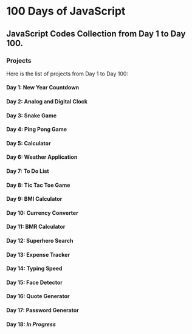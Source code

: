 # 100 Days of JavaScript

## JavaScript Codes Collection from Day 1 to Day 100.

### Projects

Here is the list of projects from Day 1 to Day 100:

#### Day 1: New Year Countdown

#### Day 2: Analog and Digital Clock

#### Day 3: Snake Game

#### Day 4: Ping Pong Game

#### Day 5: Calculator

#### Day 6: Weather Application

#### Day 7: To Do List

#### Day 8: Tic Tac Toe Game

#### Day 9: BMI Calculator

#### Day 10: Currency Converter

#### Day 11: BMR Calculator

#### Day 12: Superhero Search

#### Day 13: Expense Tracker

#### Day 14: Typing Speed

#### Day 15: Face Detector

#### Day 16: Quote Generator

#### Day 17: Password Generator

#### Day 18: **_In Progress_**
